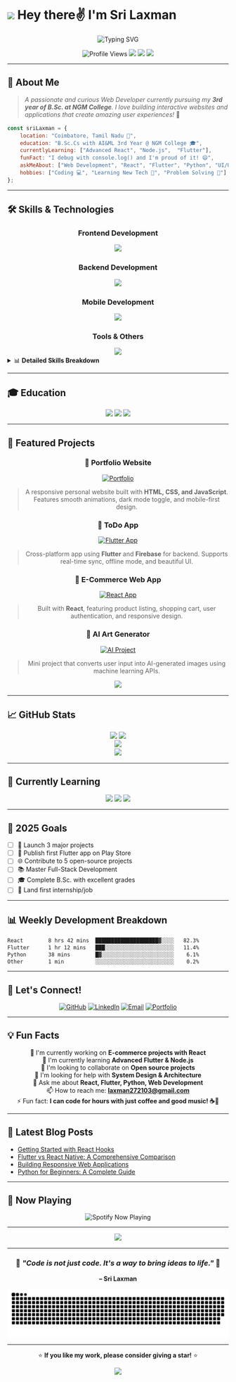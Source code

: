 # <img src="https://raw.githubusercontent.com/MartinHeinz/MartinHeinz/master/wave.gif" width="30px"> Hey there✌️ I'm **Sri Laxman** 

<div align="center">
  <img src="https://readme-typing-svg.herokuapp.com?font=Fira+Code&pause=1000&color=36BCF7&center=true&vCenter=true&width=435&lines=Web+Developer+%F0%9F%92%BB;B.Sc.+Computer+Science+Student+%F0%9F%8E%93;React+%26+Flutter+Enthusiast+%F0%9F%9A%80;Always+Learning+New+Things+%F0%9F%8C%9F" alt="Typing SVG" />
</div>

<p align="center">
  <img src="https://komarev.com/ghpvc/?username=laxman2721&label=Profile%20views&color=0e75b6&style=flat" alt="Profile Views" />
  <img src="https://img.shields.io/badge/Focus-Web%20Development-brightgreen" />
  <img src="https://img.shields.io/badge/Lives-Coimbatore-success" />
  <img src="https://img.shields.io/badge/Languages-English%20%26%20Tamil-brightgreen" />
</p>

---

## 🎯 About Me

> *A passionate and curious Web Developer currently pursuing my **3rd year of B.Sc. at NGM College**. I love building interactive websites and applications that create amazing user experiences!* 🌟

```javascript
const sriLaxman = {
    location: "Coimbatore, Tamil Nadu 🌴",
    education: "B.Sc.Cs with AI&ML 3rd Year @ NGM College 🎓",
    currentlyLearning: ["Advanced React", "Node.js",  "Flutter"],
    funFact: "I debug with console.log() and I'm proud of it! 😄",
    askMeAbout: ["Web Development", "React", "Flutter", "Python", "UI/UX"],
    hobbies: ["Coding 💻", "Learning New Tech 🚀", "Problem Solving 🧩"]
};
```

---

## 🛠️ Skills & Technologies

<div align="center">

### Frontend Development
<img src="https://skillicons.dev/icons?i=html,css,js,react" />

### Backend Development  
<img src="https://skillicons.dev/icons?i=python,nodejs,firebase" />

### Mobile Development
<img src="https://skillicons.dev/icons?i=flutter" />

### Tools & Others
<img src="https://skillicons.dev/icons?i=git,github,vscode" />

</div>

<details>
<summary>📊 <b>Detailed Skills Breakdown</b></summary>

| Category | Technologies |
|----------|-------------|
| **Frontend** | ![HTML5](https://img.shields.io/badge/HTML5-E34F26?style=for-the-badge&logo=html5&logoColor=white) ![CSS3](https://img.shields.io/badge/CSS3-1572B6?style=for-the-badge&logo=css3&logoColor=white) ![JavaScript](https://img.shields.io/badge/JavaScript-F7DF1E?style=for-the-badge&logo=javascript&logoColor=black) ![React](https://img.shields.io/badge/React-20232A?style=for-the-badge&logo=react&logoColor=61DAFB) |
| **Backend** | ![Python](https://img.shields.io/badge/Python-3776AB?style=for-the-badge&logo=python&logoColor=white) ![Node.js](https://img.shields.io/badge/Node.js-43853D?style=for-the-badge&logo=node.js&logoColor=white) |
| **Mobile** | ![Flutter](https://img.shields.io/badge/Flutter-02569B?style=for-the-badge&logo=flutter&logoColor=white) ![Dart](https://img.shields.io/badge/Dart-0175C2?style=for-the-badge&logo=dart&logoColor=white) |
| **Database** | ![Firebase](https://img.shields.io/badge/Firebase-FFCA28?style=for-the-badge&logo=firebase&logoColor=black) ![MongoDB](https://img.shields.io/badge/MongoDB-4EA94B?style=for-the-badge&logo=mongodb&logoColor=white) |
| **Tools** | ![Git](https://img.shields.io/badge/Git-F05032?style=for-the-badge&logo=git&logoColor=white) ![GitHub](https://img.shields.io/badge/GitHub-100000?style=for-the-badge&logo=github&logoColor=white) ![VS Code](https://img.shields.io/badge/VS%20Code-0078d4?style=for-the-badge&logo=visual-studio-code&logoColor=white) |

</details>

---

## 🎓 Education

<div align="center">
  <img src="https://img.shields.io/badge/🎓_NGM_College-B.Sc.Cs_with_AI&ML-blue?style=for-the-badge" />
  <img src="https://img.shields.io/badge/📅_Year-3rd_Year-green?style=for-the-badge" />
  <img src="https://img.shields.io/badge/📍_Location-Coimbatore,_Tamil_Nadu-orange?style=for-the-badge" />
</div>

---

## 🚀 Featured Projects

<div align="center">

### 🌟 **Portfolio Website**
[![Portfolio](https://img.shields.io/badge/Portfolio-FF5722?style=for-the-badge&logo=google-chrome&logoColor=white)](https://github.com/laxman2721/portfolio)
> A responsive personal website built with **HTML, CSS, and JavaScript**. Features smooth animations, dark mode toggle, and mobile-first design.

### 📱 **ToDo App**
[![Flutter App](https://img.shields.io/badge/Flutter-02569B?style=for-the-badge&logo=flutter&logoColor=white)](https://github.com/laxman2721/todo-app)
> Cross-platform app using **Flutter** and **Firebase** for backend. Supports real-time sync, offline mode, and beautiful UI.

### 🛒 **E-Commerce Web App**
[![React App](https://img.shields.io/badge/React-20232A?style=for-the-badge&logo=react&logoColor=61DAFB)](https://github.com/laxman2721/ecommerce-app)
> Built with **React**, featuring product listing, shopping cart, user authentication, and responsive design.

### 🎨 **AI Art Generator**
[![AI Project](https://img.shields.io/badge/AI-9C27B0?style=for-the-badge&logo=tensorflow&logoColor=white)](https://github.com/laxman2721/ai-art-generator)
> Mini project that converts user input into AI-generated images using machine learning APIs.

</div>

<div align="center">
  <a href="https://github.com/laxman2721?tab=repositories">
    <img src="https://img.shields.io/badge/View%20More%20Projects-000000?style=for-the-badge&logo=github&logoColor=white" />
  </a>
</div>

---

## 📈 GitHub Stats

<div align="center">
  <img height="180em" src="https://github-readme-stats.vercel.app/api?username=laxman2721&show_icons=true&theme=tokyonight&include_all_commits=true&count_private=true"/>
  <img height="180em" src="https://github-readme-stats.vercel.app/api/top-langs/?username=laxman2721&layout=compact&langs_count=7&theme=tokyonight"/>
</div>

<div align="center">
  <img src="https://github-readme-streak-stats.herokuapp.com/?user=laxman2721&theme=tokyonight" />
</div>

<div align="center">
  <img src="https://github-profile-trophy.vercel.app/?username=laxman2721&theme=tokyonight&row=1&column=6" />
</div>

---

## 🌱 Currently Learning

<div align="center">
  <img src="https://img.shields.io/badge/Advanced_React-61DAFB?style=for-the-badge&logo=react&logoColor=black" />
  <img src="https://img.shields.io/badge/Node.js-339933?style=for-the-badge&logo=node.js&logoColor=white" />
  <img src="https://img.shields.io/badge/Flutter_Advanced-02569B?style=for-the-badge&logo=flutter&logoColor=white" />
</div>

---

## 🎯 2025 Goals

- [ ] 🚀 Launch 3 major projects
- [ ] 📱 Publish first Flutter app on Play Store
- [ ] 🌐 Contribute to 5 open-source projects
- [ ] 📚 Master Full-Stack Development
- [ ] 🎓 Complete B.Sc. with excellent grades
- [ ] 💼 Land first internship/job

---

## 📊 Weekly Development Breakdown

```text
React        8 hrs 42 mins  ████████████████████▓░░░░   82.3%
Flutter      1 hr 12 mins   ███░░░░░░░░░░░░░░░░░░░░░░   11.4%
Python       38 mins        █▓░░░░░░░░░░░░░░░░░░░░░░░    6.1%
Other        1 min          ░░░░░░░░░░░░░░░░░░░░░░░░░    0.2%
```

---

## 🤝 Let's Connect!

<div align="center">
  
[![GitHub](https://img.shields.io/badge/GitHub-100000?style=for-the-badge&logo=github&logoColor=white)](https://github.com/laxman2721)
[![LinkedIn](https://img.shields.io/badge/LinkedIn-0077B5?style=for-the-badge&logo=linkedin&logoColor=white)](https://linkedin.com/in/sri-laxman-s-579667374/)
[![Email](https://img.shields.io/badge/Email-D14836?style=for-the-badge&logo=gmail&logoColor=white)](mailto:laxman272103@gmail.com.com)
[![Portfolio](https://img.shields.io/badge/Portfolio-000000?style=for-the-badge&logo=google-chrome&logoColor=white)](https://yourportfolio.com)

</div>

---

## 💡 Fun Facts

<div align="center">
  
🔭 I'm currently working on **E-commerce projects with React**  
🌱 I'm currently learning **Advanced Flutter & Node.js**  
👯 I'm looking to collaborate on **Open source projects**  
🤔 I'm looking for help with **System Design & Architecture**  
💬 Ask me about **React, Flutter, Python, Web Development**  
📫 How to reach me: **laxman272103@gmail.com**  
⚡ Fun fact: **I can code for hours with just coffee and good music! ☕🎵**  

</div>

---

## 📝 Latest Blog Posts

<!-- BLOG-POST-LIST:START -->
- [Getting Started with React Hooks](https://yourblog.com/react-hooks)
- [Flutter vs React Native: A Comprehensive Comparison](https://yourblog.com/flutter-vs-react-native)
- [Building Responsive Web Applications](https://yourblog.com/responsive-web-apps)
- [Python for Beginners: A Complete Guide](https://yourblog.com/python-beginners)
<!-- BLOG-POST-LIST:END -->

---

## 🎵 Now Playing

<div align="center">
  <img src="https://spotify-github-profile.vercel.app/api/spotify-playing" alt="Spotify Now Playing" />
</div>

---

<div align="center">
  <img src="https://quotes-github-readme.vercel.app/api?type=horizontal&theme=tokyonight" />
</div>

---

<div align="center">
  
### 🌟 *"Code is not just code. It's a way to bring ideas to life."* 🌟
**– Sri Laxman**

<img src="https://raw.githubusercontent.com/platane/platane/output/github-contribution-grid-snake-dark.svg" alt="Snake animation" />

---

⭐️ **If you like my work, please consider giving a star!** ⭐️

[![](https://visitcount.itsvg.in/api?id=laxman2721&icon=0&color=0)](https://visitcount.itsvg.in)

</div>
